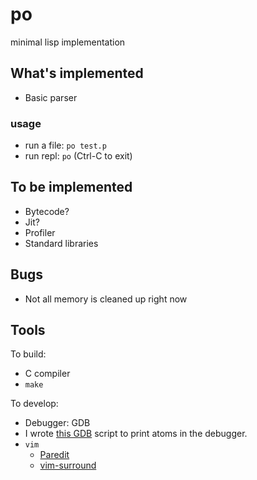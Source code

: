 # po
minimal lisp implementation

## What's implemented
- Basic parser

### usage
- run a file: `po test.p`
- run repl: `po` (Ctrl-C to exit)

## To be implemented
- Bytecode?
- Jit?
- Profiler
- Standard libraries

## Bugs
- Not all memory is cleaned up right now

## Tools

To build:
- C compiler
- `make`

To develop:
- Debugger: GDB
- I wrote [this GDB](https://gist.github.com/charles-l/b4745f6ae14ddea4148d) script to print atoms in the debugger.
- `vim`
    - [Paredit](https://github.com/vim-scripts/paredit.vim)
    - [vim-surround](https://github.com/tpope/vim-surround)
